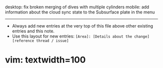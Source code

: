 desktop: fix broken merging of dives with multiple cylinders
mobile: add information about the cloud sync state to the Subsurface plate in the menu

---
* Always add new entries at the very top of this file above other existing entries and this note.
* Use this layout for new entries: `[Area]: [Details about the change] [reference thread / issue]`
# vim: textwidth=100
